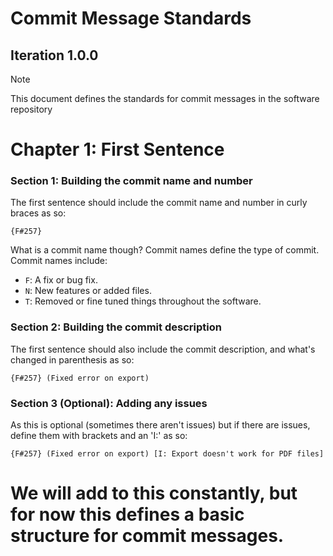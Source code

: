 # Commit Message Standards
## Iteration 1.0.0

> [!NOTE]
> This document defines the standards for commit messages in the software repository

# Chapter 1: First Sentence
### Section 1: Building the commit name and number
The first sentence should include the commit name and number in curly braces as so:

`{F#257}`

What is a commit name though? Commit names define the type of commit. Commit names include:
- `F`: A fix or bug fix.
- `N`: New features or added files.
- `T`: Removed or fine tuned things throughout the software.

### Section 2: Building the commit description
The first sentence should also include the commit description, and what's changed in parenthesis as so:

`{F#257} (Fixed error on export)`

### Section 3 (Optional): Adding any issues
As this is optional (sometimes there aren't issues) but if there are issues, define them with brackets and an 'I:' as so:

`{F#257} (Fixed error on export) [I: Export doesn't work for PDF files]`

# We will add to this constantly, but for now this defines a basic structure for commit messages.